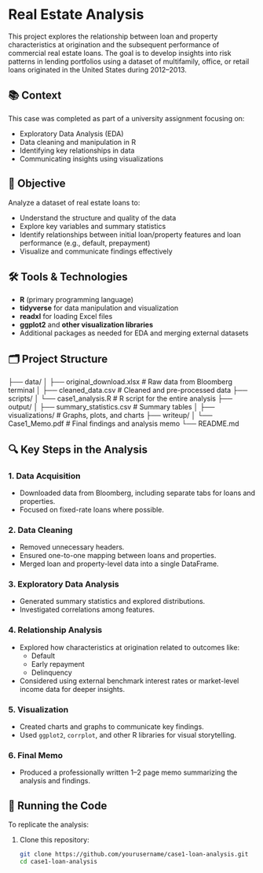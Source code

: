 # Real Estate Analysis

This project explores the relationship between loan and property characteristics at origination and the subsequent performance of commercial real estate loans. The goal is to develop insights into risk patterns in lending portfolios using a dataset of multifamily, office, or retail loans originated in the United States during 2012–2013.

## 📚 Context

This case was completed as part of a university assignment focusing on:
- Exploratory Data Analysis (EDA)
- Data cleaning and manipulation in R
- Identifying key relationships in data
- Communicating insights using visualizations

## 🧠 Objective

Analyze a dataset of real estate loans to:
- Understand the structure and quality of the data
- Explore key variables and summary statistics
- Identify relationships between initial loan/property features and loan performance (e.g., default, prepayment)
- Visualize and communicate findings effectively

## 🛠️ Tools & Technologies

- **R** (primary programming language)
- **tidyverse** for data manipulation and visualization
- **readxl** for loading Excel files
- **ggplot2** and **other visualization libraries**
- Additional packages as needed for EDA and merging external datasets

## 🗂️ Project Structure

├── data/ │ ├── original_download.xlsx # Raw data from Bloomberg terminal │ ├── cleaned_data.csv # Cleaned and pre-processed data ├── scripts/ │ └── case1_analysis.R # R script for the entire analysis ├── output/ │ ├── summary_statistics.csv # Summary tables │ ├── visualizations/ # Graphs, plots, and charts ├── writeup/ │ └── Case1_Memo.pdf # Final findings and analysis memo └── README.md

## 🔍 Key Steps in the Analysis

### 1. Data Acquisition
- Downloaded data from Bloomberg, including separate tabs for loans and properties.
- Focused on fixed-rate loans where possible.

### 2. Data Cleaning
- Removed unnecessary headers.
- Ensured one-to-one mapping between loans and properties.
- Merged loan and property-level data into a single DataFrame.

### 3. Exploratory Data Analysis
- Generated summary statistics and explored distributions.
- Investigated correlations among features.

### 4. Relationship Analysis
- Explored how characteristics at origination related to outcomes like:
  - Default
  - Early repayment
  - Delinquency
- Considered using external benchmark interest rates or market-level income data for deeper insights.

### 5. Visualization
- Created charts and graphs to communicate key findings.
- Used `ggplot2`, `corrplot`, and other R libraries for visual storytelling.

### 6. Final Memo
- Produced a professionally written 1–2 page memo summarizing the analysis and findings.

## 🧪 Running the Code

To replicate the analysis:

1. Clone this repository:
   ```bash
   git clone https://github.com/yourusername/case1-loan-analysis.git
   cd case1-loan-analysis


